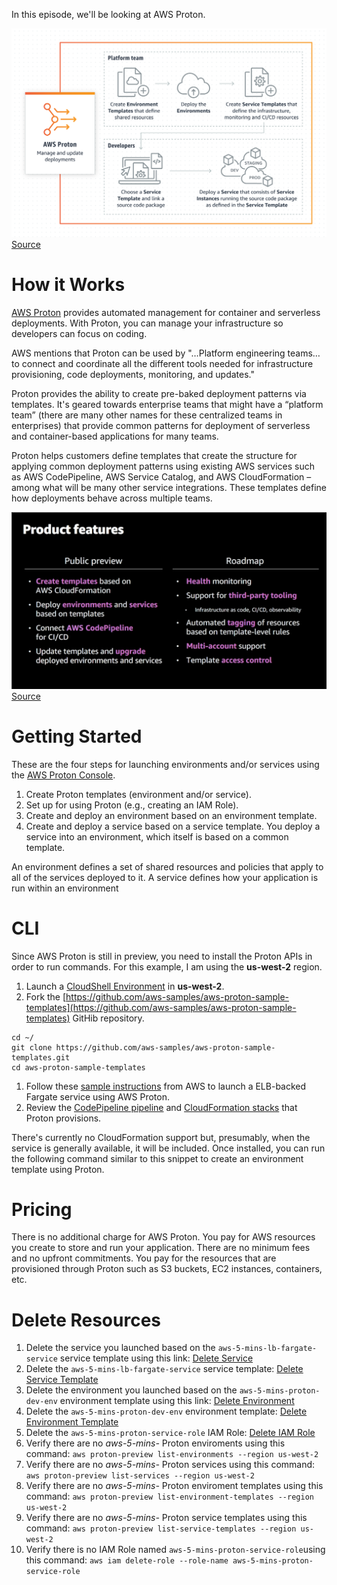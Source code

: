 In this episode, we'll be looking at AWS Proton.

![How it Works](https://github.com/PaulDuvall/aws-5-mins/blob/main/_img/proton-how-it-works.png) [Source](https://aws.amazon.com/proton/)

# How it Works
[AWS Proton](https://aws.amazon.com/proton/) provides automated management for container and serverless deployments. With Proton, you can manage your infrastructure so developers can focus on coding.

AWS mentions that Proton can be used by "…Platform engineering teams…to connect and coordinate all the different tools needed for infrastructure provisioning, code deployments, monitoring, and updates."

Proton provides the ability to create pre-baked deployment patterns via templates. It's geared towards enterprise teams that might have a “platform team” (there are many other names for these centralized teams in enterprises) that provide common patterns for deployment of serverless and container-based applications for many teams. 

Proton helps customers define templates that create the structure for applying common deployment patterns using existing AWS services such as AWS CodePipeline, AWS Service Catalog, and AWS CloudFormation – among what will be many other service integrations. These templates define how deployments behave across multiple teams. 

![Proton Features](https://github.com/PaulDuvall/aws-5-mins/blob/main/_img/proton-features.png) [Source](https://virtual.awsevents.com/media/1_4y7w5alh)

# Getting Started
These are the four steps for launching environments and/or services using the [AWS Proton Console](https://console.aws.amazon.com/proton/).

1. Create Proton templates (environment and/or service).
1. Set up for using Proton (e.g., creating an IAM Role).
1. Create and deploy an environment based on an environment template.
1. Create and deploy a service based on a service template. You deploy a service into an environment, which itself is based on a common template. 

An environment defines a set of shared resources and policies that apply to all of the services deployed to it. A service defines how your application is run within an environment

# CLI
Since AWS Proton is still in preview, you need to install the Proton APIs in order to run commands. For this example, I am using the **us-west-2** region. 

1. Launch a [CloudShell Environment](https://us-west-2.console.aws.amazon.com/cloudshell/home?region=us-west-2) in **us-west-2**.
1. Fork the [https://github.com/aws-samples/aws-proton-sample-templates](https://github.com/aws-samples/aws-proton-sample-templates) GitHib repository.
```
cd ~/
git clone https://github.com/aws-samples/aws-proton-sample-templates.git
cd aws-proton-sample-templates
```
1. Follow these [sample instructions](https://github.com/aws-samples/aws-proton-sample-templates/tree/main/loadbalanced-fargate-svc) from AWS to launch a ELB-backed Fargate service using AWS Proton. 
1. Review the [CodePipeline pipeline](https://us-west-2.console.aws.amazon.com/codesuite/codepipeline/pipelines) and [CloudFormation stacks](https://us-west-2.console.aws.amazon.com/cloudformation/home?region=us-west-2#/stacks?filteringText=proton&filteringStatus=active&viewNested=true&hideStacks=false&stackId=) that Proton provisions. 

There's currently no CloudFormation support but, presumably, when the service is generally available, it will be included. Once installed, you can run the following command similar to this snippet to create an environment template using Proton.

# Pricing
There is no additional charge for AWS Proton. You pay for AWS resources you create to store and run your application. There are no minimum fees and no upfront commitments. You pay for the resources that are provisioned through Proton such as S3 buckets, EC2 instances, containers, etc. 

# Delete Resources

1. Delete the service you launched based on the `aws-5-mins-lb-fargate-service` service template using this link: [Delete Service](https://us-west-2.console.aws.amazon.com/proton/home?region=us-west-2#/services)
1. Delete the `aws-5-mins-lb-fargate-service` service template: [Delete Service Template](https://us-west-2.console.aws.amazon.com/proton/home?region=us-west-2#/templates/services)
1. Delete the environment you launched based on the `aws-5-mins-proton-dev-env` environment template using this link: [Delete Environment](https://us-west-2.console.aws.amazon.com/proton/home?region=us-west-2#/environments)
1. Delete the `aws-5-mins-proton-dev-env` environment template: [Delete Environment Template](https://us-west-2.console.aws.amazon.com/proton/home?region=us-west-2#/templates/environments)
1. Delete the `aws-5-mins-proton-service-role` IAM Role: [Delete IAM Role](https://console.aws.amazon.com/iam/home?region=us-east-1#/roles)
1. Verify there are no *aws-5-mins-* Proton enviroments using this command: `aws proton-preview list-environments --region us-west-2`
1. Verify there are no *aws-5-mins-* Proton services using this command: `aws proton-preview list-services --region us-west-2`
1. Verify there are no *aws-5-mins-* Proton enviroment templates using this command: `aws proton-preview list-environment-templates --region us-west-2`
1. Verify there are no *aws-5-mins-* Proton service templates using this command: `aws proton-preview list-service-templates --region us-west-2`
1. Verify there is no IAM Role named `aws-5-mins-proton-service-role`using this command: `aws iam delete-role --role-name aws-5-mins-proton-service-role`